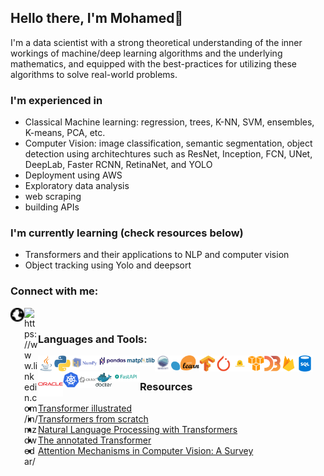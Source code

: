 ## Hello there, I'm Mohamed👋

<p>I'm a data scientist with a strong theoretical understanding of the inner workings of machine/deep learning algorithms and the underlying mathematics, and equipped with the best-practices for utilizing these algorithms to solve real-world problems. </p>
 
 ### I'm experienced in 
- Classical Machine learning: regression, trees, K-NN, SVM, ensembles, K-means, PCA, etc.
- Computer Vision: image classification, semantic segmentation, object detection using architechtures such as       ResNet, Inception, FCN, UNet, DeepLab, Faster RCNN, RetinaNet, and YOLO
- Deployment using AWS
- Exploratory data analysis
- web scraping
- building APIs

### I'm currently learning (check resources below)
- Transformers and their applications to NLP and computer vision
- Object tracking using Yolo and deepsort

### Connect with me:

[<img align="left" alt="codeSTACKr.com" width="22px" src="https://raw.githubusercontent.com/iconic/open-iconic/master/svg/globe.svg" />][website]

[<img align="left" alt="https://www.linkedin.com/in/mzdwedar/" width="22px" src="https://cdn.jsdelivr.net/npm/simple-icons@v3/icons/linkedin.svg" />][linkedin]

<br />

### Languages and Tools:

<img align="left" alt="java" width="26px" src="java.png"  />
<img align="left" alt="python" width="26px" src="python.png"  />
<img align="left" alt="numpy" width="45px" src="numpy.png"  />
<img align="left" alt="pandas" width="45px" src="pandas.png"  />
<img align="left" alt="matplotlib" width="45px" src="matplotlib.png"  />
<img align="left" alt="seaborn" width="26px" src="seaborn.png"  />
<img align="left" alt="sklearn" width="45px" src="sklearn.png"  />
<img align="left" alt="Tensorflow" width="26px" src="tensorflow-icon.png"  />
<img align="left" alt="pytorch" width="26px" src="pytorch.png"  />
<img align="left" alt="huggingface" width="26px" src="huggingface.png"  />
<img align="left" alt="aws" width="26px" src="aws.png"  />
<img align="left" alt="d3js" width="26px" src="d3js.png"  />
<img align="left" alt="firebase" width="26px" src="firebase.png"  />
<img align="left" alt="sql" width="26px" src="sql.png"  />
<img align="left" alt="oracle" width="40px" src="oracle.png"  />
<img align="left" alt="kubernetes" width="26px" src="kubernetes.png"  />
<img align="left" alt="onnx" width="26px" src="onnx.png"  />
<img align="left" alt="docker" width="26px" src="docker.png"  />
<img align="left" alt="fastapi" width="45px" src="fastapi.png"  />


<br />

### Resources
- [Transformer illustrated](https://jalammar.github.io/illustrated-transformer/)
- [Transformers from scratch](https://e2eml.school/transformers.html)
- [Natural Language Processing with Transformers](https://www.amazon.com/Natural-Language-Processing-Transformers-Applications/dp/1098103246)
- [The annotated Transformer](https://nlp.seas.harvard.edu/2018/04/03/attention.html)
- [Attention Mechanisms in Computer Vision: A Survey](https://arxiv.org/abs/2111.07624)
<br />

[website]: https://www.freelancer.com/u/mzdwedar
[linkedin]: https://www.linkedin.com/in/mzdwedar